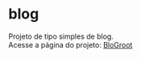 # blog


Projeto de tipo simples de blog.<br>
Acesse a página do projeto: [BloGroot](blogroot.herokuapp.com)
